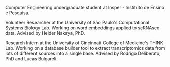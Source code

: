 Computer Engineering undergraduate student at Insper - Instituto de Ensino e Pesquisa.

Volunteer Researcher at the University of São Paulo's Computational Systems Biology Lab. Working on word embeddings applied to scRNAseq data. Advised by Helder Nakaya, PhD.

Research Intern at the University of Cincinnati College of Medicine's THINK Lab. Working on a database builder tool to extract transcriptomics data from lots of different sources into a single base. Advised by Rodrigo Deliberato, PhD and Lucas Bulgareli.


<!--
![](cool_gene_wallpaper.png)
**victorlga/victorlga** is a ✨ _special_ ✨ repository because its `README.md` (this file) appears on your GitHub profile.

Here are some ideas to get you started:

- 🔭 I’m currently working on ...
- 🌱 I’m currently learning ...
- 👯 I’m looking to collaborate on ...
- 🤔 I’m looking for help with ...
- 💬 Ask me about ...
- 📫 How to reach me: ...
- 😄 Pronouns: ...
- ⚡ Fun fact: ...
-->
